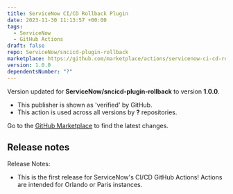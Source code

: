 ```yaml
---
title: ServiceNow CI/CD Rollback Plugin
date: 2023-11-30 11:13:57 +00:00
tags:
  - ServiceNow
  - GitHub Actions
draft: false
repo: ServiceNow/sncicd-plugin-rollback
marketplace: https://github.com/marketplace/actions/servicenow-ci-cd-rollback-plugin
version: 1.0.0
dependentsNumber: "?"
---
```



Version updated for **ServiceNow/sncicd-plugin-rollback** to version **1.0.0**.
- This publisher is shown as 'verified' by GitHub.
- This action is used across all versions by **?** repositories.

Go to the [GitHub Marketplace](https://github.com/marketplace/actions/servicenow-ci-cd-rollback-plugin) to find the latest changes.

## Release notes

Release Notes:
- This is the first release for ServiceNow's CI/CD GitHub Actions! Actions are intended for Orlando or Paris instances. 
